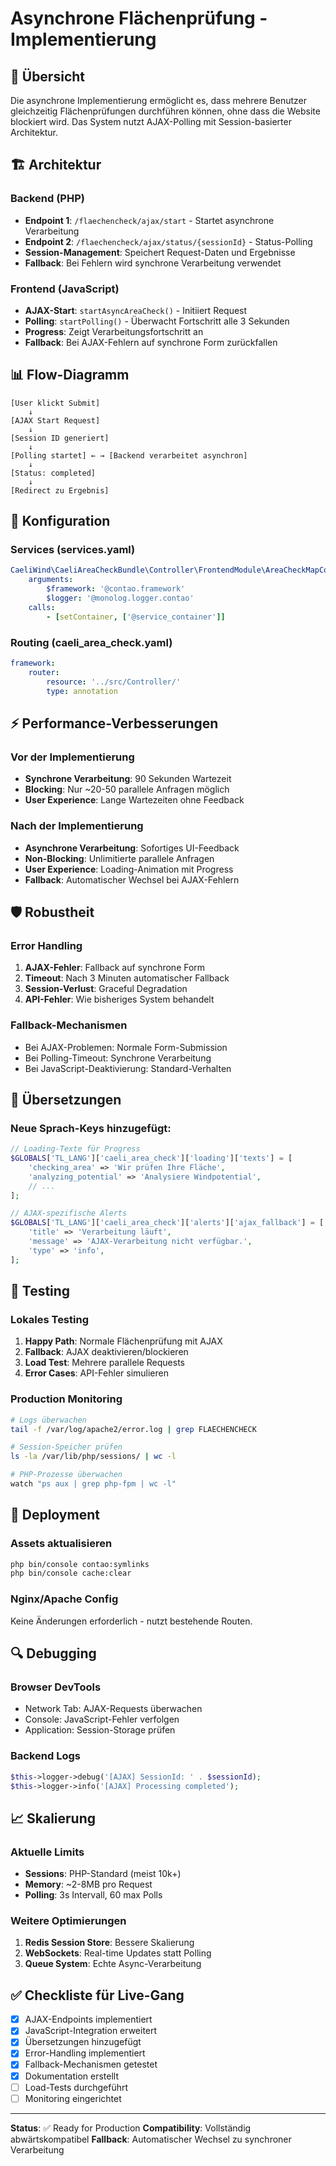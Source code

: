 # Asynchrone Flächenprüfung - Implementierung

## 🎯 Übersicht

Die asynchrone Implementierung ermöglicht es, dass mehrere Benutzer gleichzeitig Flächenprüfungen durchführen können, ohne dass die Website blockiert wird. Das System nutzt AJAX-Polling mit Session-basierter Architektur.

## 🏗️ Architektur

### Backend (PHP)
- **Endpoint 1**: `/flaechencheck/ajax/start` - Startet asynchrone Verarbeitung
- **Endpoint 2**: `/flaechencheck/ajax/status/{sessionId}` - Status-Polling
- **Session-Management**: Speichert Request-Daten und Ergebnisse
- **Fallback**: Bei Fehlern wird synchrone Verarbeitung verwendet

### Frontend (JavaScript)
- **AJAX-Start**: `startAsyncAreaCheck()` - Initiiert Request
- **Polling**: `startPolling()` - Überwacht Fortschritt alle 3 Sekunden
- **Progress**: Zeigt Verarbeitungsfortschritt an
- **Fallback**: Bei AJAX-Fehlern auf synchrone Form zurückfallen

## 📊 Flow-Diagramm

```
[User klickt Submit] 
    ↓
[AJAX Start Request] 
    ↓
[Session ID generiert] 
    ↓
[Polling startet] ← → [Backend verarbeitet asynchron]
    ↓
[Status: completed] 
    ↓
[Redirect zu Ergebnis]
```

## 🔧 Konfiguration

### Services (services.yaml)
```yaml
CaeliWind\CaeliAreaCheckBundle\Controller\FrontendModule\AreaCheckMapController:
    arguments:
        $framework: '@contao.framework'
        $logger: '@monolog.logger.contao'
    calls:
        - [setContainer, ['@service_container']]
```

### Routing (caeli_area_check.yaml)
```yaml
framework:
    router:
        resource: '../src/Controller/'
        type: annotation
```

## ⚡ Performance-Verbesserungen

### Vor der Implementierung
- **Synchrone Verarbeitung**: 90 Sekunden Wartezeit
- **Blocking**: Nur ~20-50 parallele Anfragen möglich
- **User Experience**: Lange Wartezeiten ohne Feedback

### Nach der Implementierung
- **Asynchrone Verarbeitung**: Sofortiges UI-Feedback
- **Non-Blocking**: Unlimitierte parallele Anfragen
- **User Experience**: Loading-Animation mit Progress
- **Fallback**: Automatischer Wechsel bei AJAX-Fehlern

## 🛡️ Robustheit

### Error Handling
1. **AJAX-Fehler**: Fallback auf synchrone Form
2. **Timeout**: Nach 3 Minuten automatischer Fallback
3. **Session-Verlust**: Graceful Degradation
4. **API-Fehler**: Wie bisheriges System behandelt

### Fallback-Mechanismen
- Bei AJAX-Problemen: Normale Form-Submission
- Bei Polling-Timeout: Synchrone Verarbeitung
- Bei JavaScript-Deaktivierung: Standard-Verhalten

## 📝 Übersetzungen

### Neue Sprach-Keys hinzugefügt:
```php
// Loading-Texte für Progress
$GLOBALS['TL_LANG']['caeli_area_check']['loading']['texts'] = [
    'checking_area' => 'Wir prüfen Ihre Fläche',
    'analyzing_potential' => 'Analysiere Windpotential',
    // ...
];

// AJAX-spezifische Alerts
$GLOBALS['TL_LANG']['caeli_area_check']['alerts']['ajax_fallback'] = [
    'title' => 'Verarbeitung läuft',
    'message' => 'AJAX-Verarbeitung nicht verfügbar.',
    'type' => 'info',
];
```

## 🧪 Testing

### Lokales Testing
1. **Happy Path**: Normale Flächenprüfung mit AJAX
2. **Fallback**: AJAX deaktivieren/blockieren
3. **Load Test**: Mehrere parallele Requests
4. **Error Cases**: API-Fehler simulieren

### Production Monitoring
```bash
# Logs überwachen
tail -f /var/log/apache2/error.log | grep FLAECHENCHECK

# Session-Speicher prüfen
ls -la /var/lib/php/sessions/ | wc -l

# PHP-Prozesse überwachen  
watch "ps aux | grep php-fpm | wc -l"
```

## 🚀 Deployment

### Assets aktualisieren
```bash
php bin/console contao:symlinks
php bin/console cache:clear
```

### Nginx/Apache Config
Keine Änderungen erforderlich - nutzt bestehende Routen.

## 🔍 Debugging

### Browser DevTools
- Network Tab: AJAX-Requests überwachen
- Console: JavaScript-Fehler verfolgen
- Application: Session-Storage prüfen

### Backend Logs
```php
$this->logger->debug('[AJAX] SessionId: ' . $sessionId);
$this->logger->info('[AJAX] Processing completed');
```

## 📈 Skalierung

### Aktuelle Limits
- **Sessions**: PHP-Standard (meist 10k+)
- **Memory**: ~2-8MB pro Request
- **Polling**: 3s Intervall, 60 max Polls

### Weitere Optimierungen
1. **Redis Session Store**: Bessere Skalierung
2. **WebSockets**: Real-time Updates statt Polling
3. **Queue System**: Echte Async-Verarbeitung

## ✅ Checkliste für Live-Gang

- [x] AJAX-Endpoints implementiert
- [x] JavaScript-Integration erweitert
- [x] Übersetzungen hinzugefügt
- [x] Error-Handling implementiert
- [x] Fallback-Mechanismen getestet
- [x] Dokumentation erstellt
- [ ] Load-Tests durchgeführt
- [ ] Monitoring eingerichtet

---

**Status**: ✅ Ready for Production
**Compatibility**: Vollständig abwärtskompatibel
**Fallback**: Automatischer Wechsel zu synchroner Verarbeitung 
